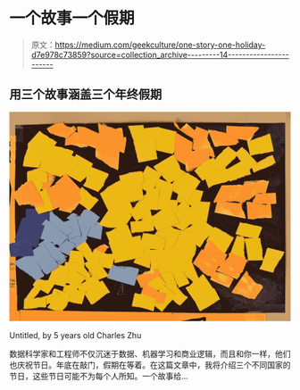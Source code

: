 # 一个故事一个假期

> 原文：<https://medium.com/geekculture/one-story-one-holiday-d7e978c73859?source=collection_archive---------14----------------------->

## 用三个故事涵盖三个年终假期

![](img/9fd386ba63b49c05273a0387b988dd01.png)

Untitled, by 5 years old Charles Zhu

数据科学家和工程师不仅沉迷于数据、机器学习和商业逻辑，而且和你一样，他们也庆祝节日。年底在敲门，假期在等着。在这篇文章中，我将介绍三个不同国家的节日，这些节日可能不为每个人所知。一个故事给…
